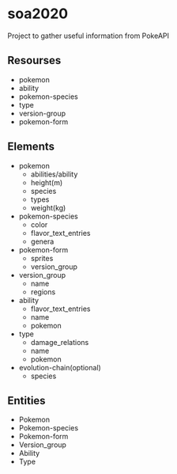 # soa2020
Project to gather useful information from PokeAPI
## Resourses
- pokemon
- ability
- pokemon-species
- type
- version-group
- pokemon-form
## Elements
- pokemon
    - abilities/ability
    - height(m)
    - species
    - types
    - weight(kg)
- pokemon-species
    - color
    - flavor_text_entries
    - genera
- pokemon-form
    - sprites
    - version_group
- version_group
    - name
    - regions
- ability
    - flavor_text_entries
    - name
    - pokemon
- type
    - damage_relations
    - name
    - pokemon
- evolution-chain(optional)
    - species
## Entities
- Pokemon
- Pokemon-species
- Pokemon-form
- Version_group
- Ability
- Type